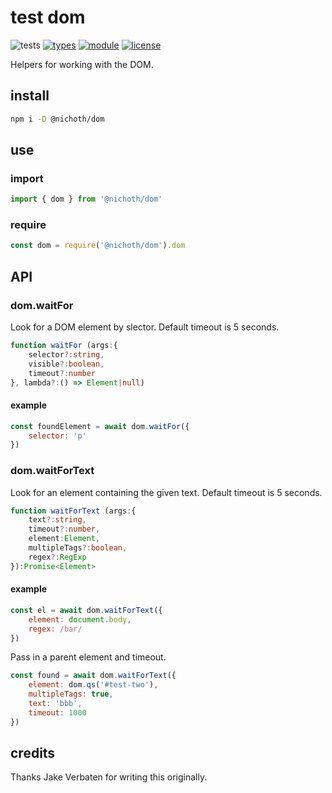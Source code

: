 # test dom
![tests](https://github.com/nichoth/test-dom/actions/workflows/nodejs.yml/badge.svg)
[![types](https://img.shields.io/npm/types/@nichoth/test-dom)](README.md)
[![module](https://img.shields.io/badge/module-ESM%2FCJS-blue)](README.md)
[![license](https://img.shields.io/badge/license-MIT-brightgreen)](LICENSE)

Helpers for working with the DOM.

## install
```sh
npm i -D @nichoth/dom
```

## use

### import
```js
import { dom } from '@nichoth/dom'
```

### require
```js
const dom = require('@nichoth/dom').dom
```

## API

### dom.waitFor
Look for a DOM element by slector. Default timeout is 5 seconds.

```ts
function waitFor (args:{
    selector?:string,
    visible?:boolean,
    timeout?:number
}, lambda?:() => Element|null)
```

#### example
```js
const foundElement = await dom.waitFor({
    selector: 'p'
})
```

### dom.waitForText
Look for an element containing the given text. Default timeout is 5 seconds.

```ts
function waitForText (args:{
    text?:string,
    timeout?:number,
    element:Element,
    multipleTags?:boolean,
    regex?:RegExp
}):Promise<Element>
```

#### example
```js
const el = await dom.waitForText({
    element: document.body,
    regex: /bar/
})
```

Pass in a parent element and timeout.

```js
const found = await dom.waitForText({
    element: dom.qs('#test-two'),
    multipleTags: true,
    text: 'bbb',
    timeout: 1000
})
```

## credits

Thanks Jake Verbaten for writing this originally.
